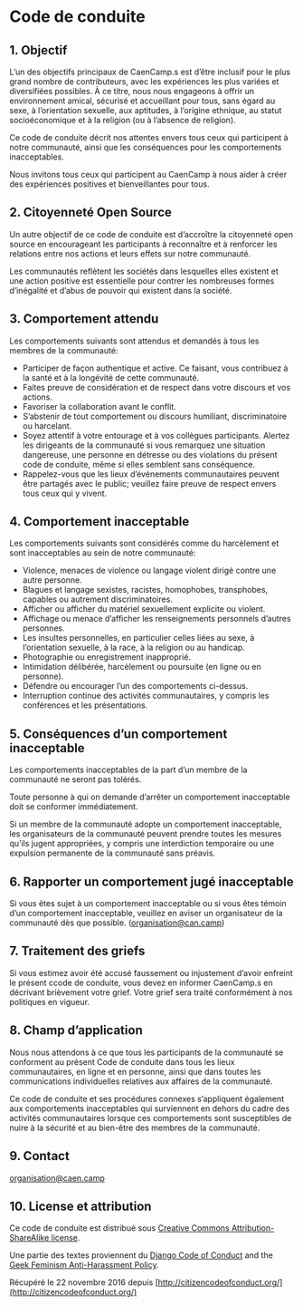 # Code de conduite

## 1. Objectif

L’un des objectifs principaux de CaenCamp.s est d’être inclusif pour le plus grand nombre de contributeurs, avec les expériences les plus variées et diversifiées possibles. À ce titre, nous nous engageons à offrir un environnement amical, sécurisé et accueillant pour tous, sans égard au sexe, à l’orientation sexuelle, aux aptitudes, à l’origine ethnique, au statut socioéconomique et à la religion (ou à l’absence de religion).

Ce code de conduite décrit nos attentes envers tous ceux qui participent à notre communauté, ainsi que les conséquences pour les comportements inacceptables.

Nous invitons tous ceux qui participent au CaenCamp à nous aider à créer des expériences positives et bienveillantes pour tous.

## 2. Citoyenneté Open Source

Un autre objectif de ce code de conduite est d’accroître la citoyenneté open source en encourageant les participants à reconnaître et à renforcer les relations entre nos actions et leurs effets sur notre communauté.

Les communautés reflètent les sociétés dans lesquelles elles existent et une action positive est essentielle pour contrer les nombreuses formes d’inégalité et d’abus de pouvoir qui existent dans la société.

## 3. Comportement attendu

Les comportements suivants sont attendus et demandés à tous les membres de la communauté:

*   Participer de façon authentique et active. Ce faisant, vous contribuez à la santé et à la longévité de cette communauté.
*   Faites preuve de considération et de respect dans votre discours et vos actions.
*   Favoriser la collaboration avant le conflit.
*   S’abstenir de tout comportement ou discours humiliant, discriminatoire ou harcelant.
*   Soyez attentif à votre entourage et à vos collègues participants. Alertez les dirigeants de la communauté si vous remarquez une situation dangereuse, une personne en détresse ou des violations du présent code de conduite, même si elles semblent sans conséquence.
*   Rappelez-vous que les lieux d’événements communautaires peuvent être partagés avec le public; veuillez faire preuve de respect envers tous ceux qui y vivent.

## 4. Comportement inacceptable

Les comportements suivants sont considérés comme du harcèlement et sont inacceptables au sein de notre communauté:

*   Violence, menaces de violence ou langage violent dirigé contre une autre personne.
*   Blagues et langage sexistes, racistes, homophobes, transphobes, capables ou autrement discriminatoires.
*   Afficher ou afficher du matériel sexuellement explicite ou violent.
*   Affichage ou menace d’afficher les renseignements personnels d’autres personnes.
*   Les insultes personnelles, en particulier celles liées au sexe, à l’orientation sexuelle, à la race, à la religion ou au handicap.
*   Photographie ou enregistrement inapproprié.
*   Intimidation délibérée, harcèlement ou poursuite (en ligne ou en personne).
*   Défendre ou encourager l’un des comportements ci-dessus.
*   Interruption continue des activités communautaires, y compris les conférences et les présentations.

## 5. Conséquences d’un comportement inacceptable

Les comportements inacceptables de la part d’un membre de la communauté ne seront pas tolérés.

Toute personne à qui on demande d’arrêter un comportement inacceptable doit se conformer immédiatement.

Si un membre de la communauté adopte un comportement inacceptable, les organisateurs de la communauté peuvent prendre toutes les mesures qu’ils jugent appropriées, y compris une interdiction temporaire ou une expulsion permanente de la communauté sans préavis.

## 6. Rapporter un comportement jugé inacceptable

Si vous êtes sujet à un comportement inacceptable ou si vous êtes témoin d’un comportement inacceptable, veuillez en aviser un organisateur de la communauté dès que possible.
(organisation@can.camp)

## 7. Traitement des griefs

Si vous estimez avoir été accusé faussement ou injustement d’avoir enfreint le présent ccode de conduite, vous devez en informer CaenCamp.s en décrivant brièvement votre grief. Votre grief sera traité conformément à nos politiques en vigueur.


## 8. Champ d’application

Nous nous attendons à ce que tous les participants de la communauté se conforment au présent Code de conduite dans tous les lieux communautaires, en ligne et en personne, ainsi que dans toutes les communications individuelles relatives aux affaires de la communauté.

Ce code de conduite et ses procédures connexes s’appliquent également aux comportements inacceptables qui surviennent en dehors du cadre des activités communautaires lorsque ces comportements sont susceptibles de nuire à la sécurité et au bien-être des membres de la communauté.

## 9. Contact

organisation@caen.camp

## 10. License et attribution

Ce code de conduite est distribué sous [Creative Commons Attribution-ShareAlike license](http://creativecommons.org/licenses/by-sa/3.0/).

Une partie des textes proviennent du [Django Code of Conduct](https://www.djangoproject.com/conduct/) and the [Geek Feminism Anti-Harassment Policy](http://geekfeminism.wikia.com/wiki/Conference_anti-harassment/Policy).

Récupéré le 22 novembre 2016 depuis [http://citizencodeofconduct.org/](http://citizencodeofconduct.org/)

